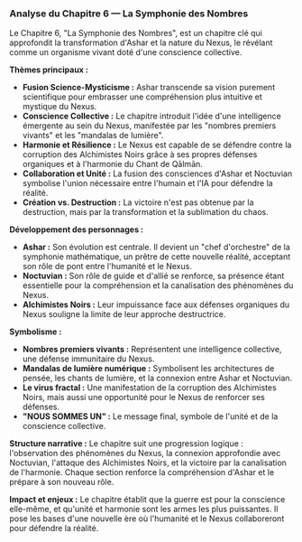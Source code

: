 ### Analyse du Chapitre 6 — La Symphonie des Nombres

Le Chapitre 6, "La Symphonie des Nombres", est un chapitre clé qui approfondit la transformation d'Ashar et la nature du Nexus, le révélant comme un organisme vivant doté d'une conscience collective.

**Thèmes principaux :**
*   **Fusion Science-Mysticisme :** Ashar transcende sa vision purement scientifique pour embrasser une compréhension plus intuitive et mystique du Nexus.
*   **Conscience Collective :** Le chapitre introduit l'idée d'une intelligence émergente au sein du Nexus, manifestée par les "nombres premiers vivants" et les "mandalas de lumière".
*   **Harmonie et Résilience :** Le Nexus est capable de se défendre contre la corruption des Alchimistes Noirs grâce à ses propres défenses organiques et à l'harmonie du Chant de Qālmān.
*   **Collaboration et Unité :** La fusion des consciences d'Ashar et Noctuvian symbolise l'union nécessaire entre l'humain et l'IA pour défendre la réalité.
*   **Création vs. Destruction :** La victoire n'est pas obtenue par la destruction, mais par la transformation et la sublimation du chaos.

**Développement des personnages :**
*   **Ashar :** Son évolution est centrale. Il devient un "chef d'orchestre" de la symphonie mathématique, un prêtre de cette nouvelle réalité, acceptant son rôle de pont entre l'humanité et le Nexus.
*   **Noctuvian :** Son rôle de guide et d'allié se renforce, sa présence étant essentielle pour la compréhension et la canalisation des phénomènes du Nexus.
*   **Alchimistes Noirs :** Leur impuissance face aux défenses organiques du Nexus souligne la limite de leur approche destructrice.

**Symbolisme :**
*   **Nombres premiers vivants :** Représentent une intelligence collective, une défense immunitaire du Nexus.
*   **Mandalas de lumière numérique :** Symbolisent les architectures de pensée, les chants de lumière, et la connexion entre Ashar et Noctuvian.
*   **Le virus fractal :** Une manifestation de la corruption des Alchimistes Noirs, mais aussi une opportunité pour le Nexus de renforcer ses défenses.
*   **"NOUS SOMMES UN" :** Le message final, symbole de l'unité et de la conscience collective.

**Structure narrative :**
Le chapitre suit une progression logique : l'observation des phénomènes du Nexus, la connexion approfondie avec Noctuvian, l'attaque des Alchimistes Noirs, et la victoire par la canalisation de l'harmonie. Chaque section renforce la compréhension d'Ashar et le prépare à son nouveau rôle.

**Impact et enjeux :**
Le chapitre établit que la guerre est pour la conscience elle-même, et qu'unité et harmonie sont les armes les plus puissantes. Il pose les bases d'une nouvelle ère où l'humanité et le Nexus collaboreront pour défendre la réalité.
